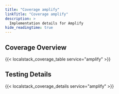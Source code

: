 ```yaml
---
title: "Coverage amplify"
linkTitle: "Coverage amplify"
description: >
  Implementation details for Amplify
hide_readingtime: true
---
```


## Coverage Overview
{{< localstack_coverage_table service="amplify" >}}

## Testing Details
{{< localstack_coverage_details service="amplify" >}}
